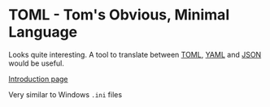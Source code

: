 # TOML - Tom's Obvious, Minimal Language

Looks quite interesting. A tool to translate between [TOML](https://github.com/toml-lang/toml),
[YAML](./yaml) and [JSON](./json) would be useful.

[Introduction page](https://npf.io/2014/08/intro-to-toml/)

Very similar to Windows `.ini` files